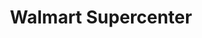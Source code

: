 ---
title: "Walmart Supercenter"
url: /savannah/walmart-supercenter-abercorn-street/
shop: Supermarkt
---